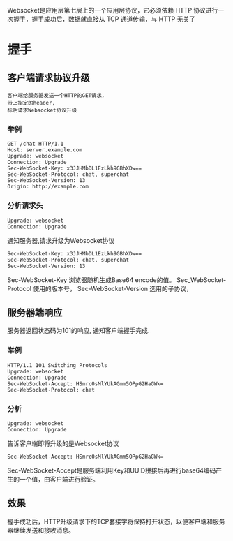 
Websocket是应用层第七层上的一个应用层协议，它必须依赖 HTTP 协议进行一次握手，握手成功后，数据就直接从 TCP 通道传输，与 HTTP 无关了


# 握手

## 客户端请求协议升级


    客户端给服务器发送一个HTTP的GET请求，
    带上指定的header,
    标明请求Websocket协议升级

### 举例

```
GET /chat HTTP/1.1
Host: server.example.com
Upgrade: websocket
Connection: Upgrade
Sec-WebSocket-Key: x3JJHMbDL1EzLkh9GBhXDw==
Sec-WebSocket-Protocol: chat, superchat
Sec-WebSocket-Version: 13
Origin: http://example.com
```

### 分析请求头

```
Upgrade: websocket
Connection: Upgrade
```

通知服务器,请求升级为Websocket协议

```
Sec-WebSocket-Key: x3JJHMbDL1EzLkh9GBhXDw==
Sec-WebSocket-Protocol: chat, superchat
Sec-WebSocket-Version: 13
```

Sec-WebSocket-Key       浏览器随机生成Base64 encode的值。
Sec_WebSocket-Protocol  使用的版本号，
Sec-WebSocket-Version   选用的子协议，

## 服务器端响应

服务器返回状态码为101的响应,
通知客户端握手完成.

### 举例

```
HTTP/1.1 101 Switching Protocols
Upgrade: websocket
Connection: Upgrade
Sec-WebSocket-Accept: HSmrc0sMlYUkAGmm5OPpG2HaGWk=
Sec-WebSocket-Protocol: chat

```

### 分析

```
Upgrade: websocket
Connection: Upgrade
```

告诉客户端即将升级的是Websocket协议

```
Sec-WebSocket-Accept: HSmrc0sMlYUkAGmm5OPpG2HaGWk=

```
Sec-WebSocket-Accept是服务端利用Key和UUID拼接后再进行base64编码产生的一个值，由客户端进行验证。


## 效果

握手成功后，HTTP升级请求下的TCP套接字将保持打开状态，以便客户端和服务器继续发送和接收消息。



